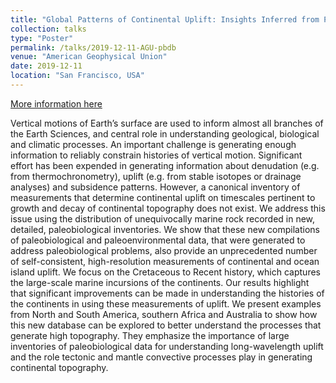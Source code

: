 ```yaml
---
title: "Global Patterns of Continental Uplift: Insights Inferred from Paleobiological Data"
collection: talks
type: "Poster"
permalink: /talks/2019-12-11-AGU-pbdb
venue: "American Geophysical Union"
date: 2019-12-11
location: "San Francisco, USA"
---
```


[More information here](https://doi.org/10.1002/essoar.10501585.1)

Vertical motions of Earth’s surface are used to inform almost all branches of the Earth Sciences, and central role in understanding geological, biological and climatic processes. An important challenge is generating enough information to reliably constrain histories of vertical motion. Significant effort has been expended in generating information about denudation (e.g. from thermochronometry), uplift (e.g. from stable isotopes or drainage analyses) and subsidence patterns. However, a canonical inventory of measurements that determine continental uplift on timescales pertinent to growth and decay of continental topography does not exist. We address this issue using the distribution of unequivocally marine rock recorded in new, detailed, paleobiological inventories. We show that these new compilations of paleobiological and paleoenvironmental data, that were generated to address paleobiological problems, also provide an unprecedented number of self-consistent, high-resolution measurements of continental and ocean island uplift. We focus on the Cretaceous to Recent history, which captures the large-scale marine incursions of the continents. Our results highlight that significant improvements can be made in understanding the histories of the continents in using these measurements of uplift. We present examples from North and South America, southern Africa and Australia to show how this new database can be explored to better understand the processes that generate high topography. They emphasize the importance of large inventories of paleobiological data for understanding long-wavelength uplift and the role tectonic and mantle convective processes play in generating continental topography.
